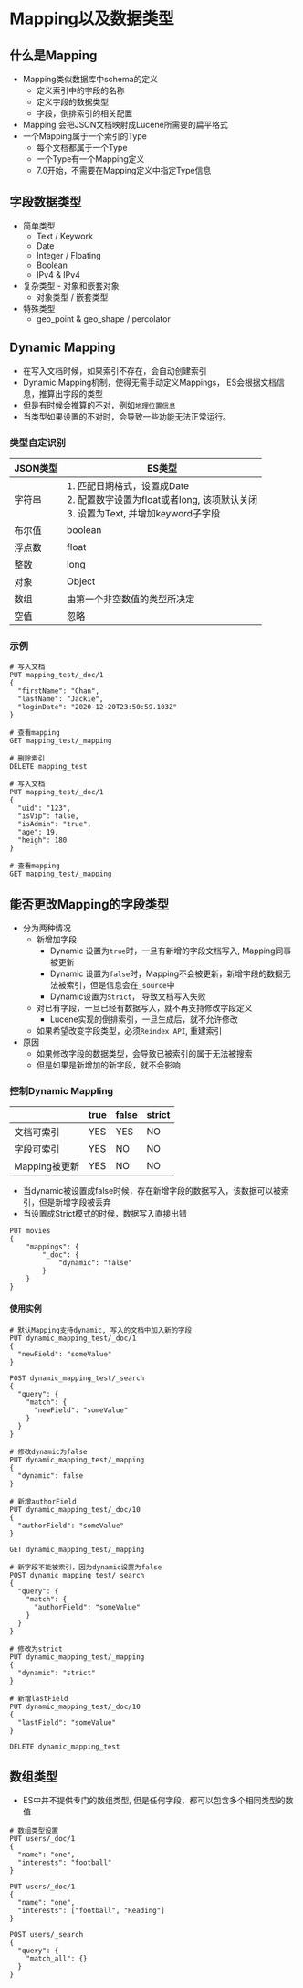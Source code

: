 # Mapping以及数据类型

## 什么是Mapping

- Mapping类似数据库中schema的定义
  - 定义索引中的字段的名称
  - 定义字段的数据类型
  - 字段，倒排索引的相关配置
- Mapping 会把JSON文档映射成Lucene所需要的扁平格式
- 一个Mapping属于一个索引的Type
  - 每个文档都属于一个Type
  - 一个Type有一个Mapping定义
  - 7.0开始，不需要在Mapping定义中指定Type信息



## 字段数据类型

- 简单类型
  - Text / Keywork
  - Date
  - Integer / Floating
  - Boolean
  - IPv4 & IPv4
- 复杂类型 - 对象和嵌套对象
  - 对象类型 / 嵌套类型
- 特殊类型
  - geo_point & geo_shape / percolator

## Dynamic Mapping

- 在写入文档时候，如果索引不存在，会自动创建索引
- Dynamic Mapping机制，使得无需手动定义Mappings， ES会根据文档信息，推算出字段的类型
- 但是有时候会推算的不对，例如`地理位置信息`
- 当类型如果设置的不对时，会导致一些功能无法正常运行。



### 类型自定识别

| JSON类型 | ES类型                                                       |
| -------- | ------------------------------------------------------------ |
| 字符串   | 1.  匹配日期格式，设置成Date<br />2. 配置数字设置为float或者long, 该项默认关闭<br />3. 设置为Text, 并增加keyword子字段 |
| 布尔值   | boolean                                                      |
| 浮点数   | float                                                        |
| 整数     | long                                                         |
| 对象     | Object                                                       |
| 数组     | 由第一个非空数值的类型所决定                                 |
| 空值     | 忽略                                                         |

### 示例

```http
# 写入文档
PUT mapping_test/_doc/1
{
  "firstName": "Chan",
  "lastName": "Jackie",
  "loginDate": "2020-12-20T23:50:59.103Z"
}

# 查看mapping
GET mapping_test/_mapping

# 删除索引
DELETE mapping_test

# 写入文档
PUT mapping_test/_doc/1
{
  "uid": "123",
  "isVip": false,
  "isAdmin": "true",
  "age": 19,
  "heigh": 180
}

# 查看mapping
GET mapping_test/_mapping
```



## 能否更改Mapping的字段类型

- 分为两种情况
  - 新增加字段
    - Dynamic 设置为`true`时，一旦有新增的字段文档写入, Mapping同事被更新
    - Dynamic 设置为`false`时，Mapping不会被更新，新增字段的数据无法被索引，但是信息会在`_source`中
    - Dynamic设置为`Strict`， 导致文档写入失败
  - 对已有字段，一旦已经有数据写入，就不再支持修改字段定义
    - Lucene实现的倒排索引，一旦生成后，就不允许修改
  - 如果希望改变字段类型，必须`Reindex API`, 重建索引
- 原因
  - 如果修改字段的数据类型，会导致已被索引的属于无法被搜索
  - 但是如果是新增加的新字段，就不会影响



### 控制Dynamic Mappling

|               | true | false | strict |
| ------------- | ---- | ----- | ------ |
| 文档可索引    | YES  | YES   | NO     |
| 字段可索引    | YES  | NO    | NO     |
| Mapping被更新 | YES  | NO    | NO     |

- 当dynamic被设置成false时候，存在新增字段的数据写入，该数据可以被索引，但是新增字段被丢弃
- 当设置成Strict模式的时候，数据写入直接出错

```http
PUT movies
{
	"mappings": {
		"_doc": {
			"dynamic": "false"
		}
	}
}
```

#### 使用实例

```http
# 默认Mapping支持dynamic, 写入的文档中加入新的字段
PUT dynamic_mapping_test/_doc/1
{
  "newField": "someValue"
}

POST dynamic_mapping_test/_search
{
  "query": {
    "match": {
      "newField": "someValue"
    }
  }
}

# 修改dynamic为false
PUT dynamic_mapping_test/_mapping
{
  "dynamic": false
}

# 新增authorField
PUT dynamic_mapping_test/_doc/10
{
  "authorField": "someValue"
}

GET dynamic_mapping_test/_mapping

# 新字段不能被索引，因为dynamic设置为false
POST dynamic_mapping_test/_search
{
  "query": {
    "match": {
      "authorField": "someValue"
    }
  }
}

# 修改为strict
PUT dynamic_mapping_test/_mapping
{
  "dynamic": "strict"
}

# 新增lastField
PUT dynamic_mapping_test/_doc/10
{
  "lastField": "someValue"
}

DELETE dynamic_mapping_test
```



## 数组类型

- ES中并不提供专门的数组类型, 但是任何字段，都可以包含多个相同类型的数值

```http
# 数组类型设置
PUT users/_doc/1
{
  "name": "one",
  "interests": "football"
}

PUT users/_doc/1
{
  "name": "one",
  "interests": ["football", "Reading"]
}

POST users/_search
{
  "query": {
    "match_all": {}
  }
}
```

